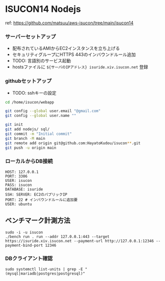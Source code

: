 # ISUCON14 Nodejs

ref: https://github.com/matsuu/aws-isucon/tree/main/isucon14

### サーバーセットアップ
- 配布されているAMIからEC2インスタンスを立ち上げる
- セキュリティグループにHTTPS 443のインバウンドルール追加
- TODO: 言語別のサービス起動
- hostsファイルに `${サーバのIPアドレス} isuride.xiv.isucon.net` 登録

### githubセットアップ
- TODO: sshキーの設定

```bash
cd /home/isucon/webapp

git config --global user.email "@gmail.com"
git config --global user.name ""

git init
git add nodejs/ sql/
git commit -m "Initial commit"
git branch -M main
git remote add origin git@github.com:HayatoKudou/isucon**.git
git push -u origin main
```

### ローカルからDB接続

```
HOST: 127.0.0.1
PORT: 3306
USER: isucon
PASS: isucon
DATABASE: isuride
SSH: SERVER: EC2のパプリックIP
PORT: 22 # インバウンドルールに追加要
USER: ubuntu
```

## ベンチマーク計測方法

```
sudo -i -u isucon
./bench run . run --addr 127.0.0.1:443 --target https://isuride.xiv.isucon.net --payment-url http://127.0.0.1:12346 --payment-bind-port 12346
```

### DBクライアント確認

```
sudo systemctl list-units | grep -E "(mysql|mariadb|postgres|postgresql)"
```